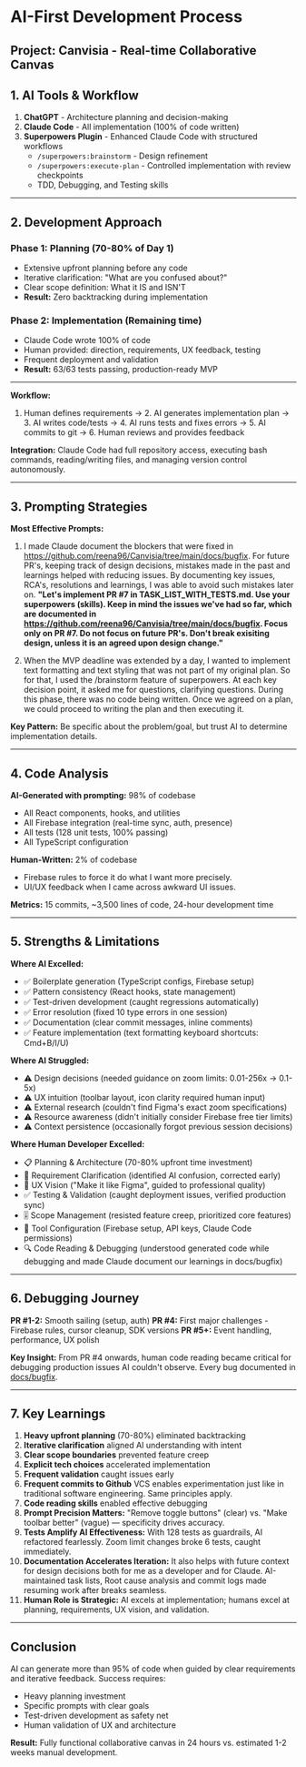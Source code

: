 # AI-First Development Process

**Project:** Canvisia - Real-time Collaborative Canvas
---
## 1. AI Tools & Workflow

1. **ChatGPT** - Architecture planning and decision-making
2. **Claude Code** - All implementation (100% of code written)
3. **Superpowers Plugin** - Enhanced Claude Code with structured workflows
   - `/superpowers:brainstorm` - Design refinement
   - `/superpowers:execute-plan` - Controlled implementation with review checkpoints
   - TDD, Debugging, and Testing skills
---

## 2. Development Approach

### Phase 1: Planning (70-80% of Day 1)
- Extensive upfront planning before any code
- Iterative clarification: "What are you confused about?"
- Clear scope definition: What it IS and ISN'T
- **Result:** Zero backtracking during implementation

### Phase 2: Implementation (Remaining time)
- Claude Code wrote 100% of code
- Human provided: direction, requirements, UX feedback, testing
- Frequent deployment and validation
- **Result:** 63/63 tests passing, production-ready MVP

---

**Workflow:**
1. Human defines requirements → 2. AI generates implementation plan → 3. AI writes code/tests → 4. AI runs tests and fixes errors → 5. AI commits to git → 6. Human reviews and provides feedback

**Integration:** Claude Code had full repository access, executing bash commands, reading/writing files, and managing version control autonomously.

---

## 3. Prompting Strategies

**Most Effective Prompts:**

1. I made Claude document the blockers that were fixed in https://github.com/reena96/Canvisia/tree/main/docs/bugfix. For future PR's, keeping track of design decisions, mistakes made in the past and learnings helped with reducing issues. By documenting key issues, RCA's, resolutions and learnings, I was able to avoid such mistakes later on.
**"Let's implement PR #7 in TASK_LIST_WITH_TESTS.md. Use your superpowers (skills). Keep in mind the issues we've had so far, which are documented in https://github.com/reena96/Canvisia/tree/main/docs/bugfix. Focus only on PR #7. Do not focus on future PR's. Don't break exisiting design, unless it is an agreed upon design change."**

2. When the MVP deadline was extended by a day, I wanted to implement text formatting and text styling that was not part of my original plan. So for that, I used the /brainstorm feature of superpowers. At each key decision point, it asked me for questions, clarifying questions. During this phase, there was no code being written. Once we agreed on a plan, we could proceed to writing the plan and then executing it.


**Key Pattern:** Be specific about the problem/goal, but trust AI to determine implementation details.

---

## 4. Code Analysis

**AI-Generated with prompting:** 98% of codebase
- All React components, hooks, and utilities
- All Firebase integration (real-time sync, auth, presence)
- All tests (128 unit tests, 100% passing)
- All TypeScript configuration

**Human-Written:** 2% of codebase
- Firebase rules to force it do what I want more precisely.
- UI/UX feedback when I came across awkward UI issues.

**Metrics:** 15 commits, ~3,500 lines of code, 24-hour development time

---

## 5. Strengths & Limitations

**Where AI Excelled:**
- ✅ Boilerplate generation (TypeScript configs, Firebase setup)
- ✅ Pattern consistency (React hooks, state management)
- ✅ Test-driven development (caught regressions automatically)
- ✅ Error resolution (fixed 10 type errors in one session)
- ✅ Documentation (clear commit messages, inline comments)
- ✅ Feature implementation (text formatting keyboard shortcuts: Cmd+B/I/U)

**Where AI Struggled:**
- ⚠️ Design decisions (needed guidance on zoom limits: 0.01-256x → 0.1-5x)
- ⚠️ UX intuition (toolbar layout, icon clarity required human input)
- ⚠️ External research (couldn't find Figma's exact zoom specifications)
- ⚠️ Resource awareness (didn't initially consider Firebase free tier limits)
- ⚠️ Context persistence (occasionally forgot previous session decisions)

**Where Human Developer Excelled:**
- 📋 Planning & Architecture (70-80% upfront time investment)
- 🎯 Requirement Clarification (identified AI confusion, corrected early)
- 🎨 UX Vision ("Make it like Figma", guided to professional quality)
- ✅ Testing & Validation (caught deployment issues, verified production sync)
- 🎚️ Scope Management (resisted feature creep, prioritized core features)
- 🔧 Tool Configuration (Firebase setup, API keys, Claude Code permissions)
- 🔍 Code Reading & Debugging (understood generated code while debugging and made Claude document our learnings in docs/bugfix)

---

## 6. Debugging Journey

**PR #1-2:** Smooth sailing (setup, auth)
**PR #4:** First major challenges - Firebase rules, cursor cleanup, SDK versions
**PR #5+:** Event handling, performance, UX polish

**Key Insight:** From PR #4 onwards, human code reading became critical for debugging production issues AI couldn't observe. Every bug documented in [docs/bugfix](https://github.com/reena96/Canvisia/tree/main/docs/bugfix).

---

## 7. Key Learnings

1. **Heavy upfront planning** (70-80%) eliminated backtracking
2. **Iterative clarification** aligned AI understanding with intent
3. **Clear scope boundaries** prevented feature creep
4. **Explicit tech choices** accelerated implementation
5. **Frequent validation** caught issues early
6. **Frequent commits to Github** VCS enables experimentation just like in traditional software engineering. Same principles apply.
7. **Code reading skills** enabled effective debugging
8. **Prompt Precision Matters:** "Remove toggle buttons" (clear) vs. "Make toolbar better" (vague) — specificity drives accuracy.
9. **Tests Amplify AI Effectiveness:** With 128 tests as guardrails, AI refactored fearlessly. Zoom limit changes broke 6 tests, caught immediately.
10. **Documentation Accelerates Iteration:** It also helps with future context for design decisions both for me as a developer and for Claude. AI-maintained task lists, Root cause analysis and commit logs made resuming work after breaks seamless.
11. **Human Role is Strategic:** AI excels at implementation; humans excel at planning, requirements, UX vision, and validation.

---

## Conclusion

AI can generate more than 95% of code when guided by clear requirements and iterative feedback. Success requires:
- Heavy planning investment
- Specific prompts with clear goals
- Test-driven development as safety net
- Human validation of UX and architecture

**Result:** Fully functional collaborative canvas in 24 hours vs. estimated 1-2 weeks manual development.
